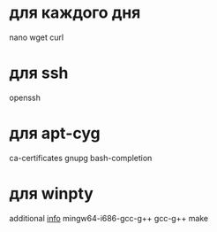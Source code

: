 # для каждого дня
nano
wget
curl

# для ssh
openssh

# для apt-cyg
ca-certificates
gnupg
bash-completion

# для winpty
additional [info](https://github.com/rprichard/winpty#cygwin-packages)
mingw64-i686-gcc-g++
gcc-g++
make